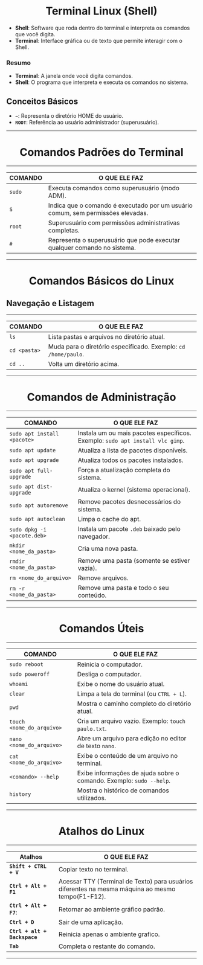 <div align="center">

# Terminal Linux (Shell)

</div>

- **Shell**: Software que roda dentro do terminal e interpreta os comandos que você digita.
- **Terminal**: Interface gráfica ou de texto que permite interagir com o Shell.
  
### Resumo

- **Terminal**: A janela onde você digita comandos.
- **Shell**: O programa que interpreta e executa os comandos no sistema.


## Conceitos Básicos


- **`~`**: Representa o diretório HOME do usuário.
- **`ROOT`**: Referência ao usuário administrador (superusuário).

---
<div align="center">

# Comandos Padrões do Terminal

</div>

______________________________________________________________________________________________________________________________________________
| COMANDO                           | O QUE ELE FAZ                                                                                          |
| --------------------------------- | -------------------------------------------------------------------------------------------------------|
| `sudo`                            | Executa comandos como superusuário (modo ADM).                                                         |
| `$`                               | Indica que o comando é executado por um usuário comum, sem permissões elevadas.                        |
| `root`                            | Superusuário com permissões administrativas completas.                                                 |
| `#`                               | Representa o superusuário que pode executar qualquer comando no sistema.                               |
----------------------------------------------------------------------------------------------------------------------------------------------

<div align="center">

# Comandos Básicos do Linux

</div>

## Navegação e Listagem

______________________________________________________________________________________________________________________________________________
| COMANDO                          | O QUE ELE FAZ                                                                                           |
| --------------------------------- | -------------------------------------------------------------------------------------------------------|
| `ls`                              | Lista pastas e arquivos no diretório atual.                                                            |
| `cd <pasta>`                      | Muda para o diretório especificado. Exemplo: `cd /home/paulo`.                                         |
| `cd ..`                           | Volta um diretório acima.                                                                              |
______________________________________________________________________________________________________________________________________________

<div align="center">

# Comandos de Administração

</div>

______________________________________________________________________________________________________________________________________________
| COMANDO                          | O QUE ELE FAZ                                                                                           |
| ---------------------------------|---------------------------------------------------------------------------------------------------------|
| `sudo apt install <pacote>`      | Instala um ou mais pacotes específicos. Exemplo: `sudo apt install vlc gimp`.                           |
| `sudo apt update`                | Atualiza a lista de pacotes disponíveis.                                                                |
| `sudo apt upgrade`               | Atualiza todos os pacotes instalados.                                                                   |
| `sudo apt full-upgrade`          | Força a atualização completa do sistema.                                                                |
| `sudo apt dist-upgrade`          | Atualiza o kernel (sistema operacional).                                                                |
| `sudo apt autoremove`            | Remove pacotes desnecessários do sistema.                                                               |
| `sudo apt autoclean`             | Limpa o cache do apt.                                                                                   |
| `sudo dpkg -i <pacote.deb>`      | Instala um pacote `.deb` baixado pelo navegador.                                                        |
| `mkdir <nome_da_pasta>`          | Cria uma nova pasta.                                                                                    |
| `rmdir <nome_da_pasta>`          | Remove uma pasta (somente se estiver vazia).                                                            |
| `rm <nome_do_arquivo>`           | Remove arquivos.                                                                                        |
| `rm -r <nome_da_pasta>`          | Remove uma pasta e todo o seu conteúdo.                                                                 |
----------------------------------------------------------------------------------------------------------------------------------------------

<div align="center">

# Comandos Úteis

</div>

______________________________________________________________________________________________________________________________________________
| COMANDO                          | O QUE ELE FAZ                                                                                           |
| ---------------------------------|---------------------------------------------------------------------------------------------------------|
| `sudo reboot`                    | Reinicia o computador.                                                                                  |
| `sudo poweroff`                  | Desliga o computador.                                                                                   |
| `whoami`                         | Exibe o nome do usuário atual.                                                                          |
| `clear`                          | Limpa a tela do terminal (ou `CTRL + L`).                                                               |
| `pwd`                            | Mostra o caminho completo do diretório atual.                                                           |
| `touch <nome_do_arquivo>`        | Cria um arquivo vazio. Exemplo: `touch paulo.txt`.                                                      |
| `nano <nome_do_arquivo>`         | Abre um arquivo para edição no editor de texto `nano`.                                                  |
| `cat <nome_do_arquivo>`          | Exibe o conteúdo de um arquivo no terminal.                                                             |
| `<comando> --help`               | Exibe informações de ajuda sobre o comando. Exemplo: `sudo --help`.                                     |
| `history`                        | Mostra o histórico de comandos utilizados.                                                              |
----------------------------------------------------------------------------------------------------------------------------------------------

<div align="center">

# Atalhos do Linux

</div>

___________________________________________________________________________________________________________________________________________________
| Atalhos                           | O QUE ELE FAZ                                                                                               | 
| ------------------------------------------- |---------------------------------------------------------------------------------------------------|                                                                            
| **`Shift + CTRL + V`**                      | Copiar texto no terminal.                                                                         |
| **`Ctrl + Alt + F1`**                       | Acessar TTY (Terminal de Texto) para usuários diferentes na mesma máquina ao mesmo tempo(F1-F12). |
| **`Ctrl + Alt + F7`**:                      | Retornar ao ambiente gráfico padrão.                                                              |
| **`Ctrl + D`**                              |  Sair de uma aplicação.                                                                           |
| **`Ctrl + alt + Backspace`**                | Reinicia apenas o ambiente grafico.                                                               |
| **`Tab`**                                   | Completa o restante do comando.                                                                   |
---------------------------------------------------------------------------------------------------------------------------------------------------
